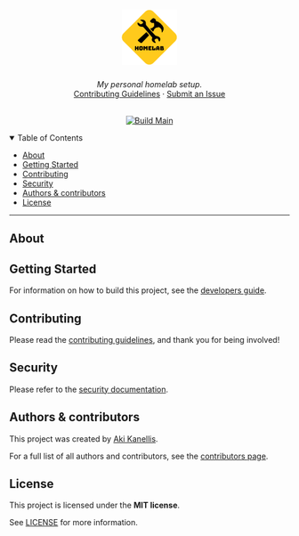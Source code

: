 <!-- markdownlint-disable MD041 -->

<h1 align="center">
  <a href="https://github.com/akikanellis/github-action-continuous-release-test">
    <img src="docs/images/logo.png" alt="Logo" width="100" height="100">
  </a>
</h1>

<div align="center">
  <i>My personal homelab setup.</i>
  <br />
  <a href="https://github.com/AkiKanellis/github-action-continuous-release-test/blob/main/docs/CONTRIBUTING.md">Contributing Guidelines</a>
  ·
  <a href="https://github.com/AkiKanellis/github-action-continuous-release-test/issues/new/choose">Submit an Issue</a>
</div>

<div align="center">
<br />

[![Build Main](https://github.com/AkiKanellis/github-action-continuous-release-test/actions/workflows/build-main.yml/badge.svg)](https://github.com/AkiKanellis/github-action-continuous-release-test/actions/workflows/build-main.yml)

</div>

<details open="open">
<summary>Table of Contents</summary>

- [About](#about)
- [Getting Started](#getting-started)
- [Contributing](#contributing)
- [Security](#security)
- [Authors & contributors](#authors--contributors)
- [License](#license)

</details>

---

## About

## Getting Started

For information on how to build this project, see the [developers guide](docs/DEVELOPERS_GUIDE.md).

## Contributing

Please read the [contributing guidelines](docs/CONTRIBUTING.md), and thank you
for being involved!

## Security

Please refer to the [security documentation](docs/SECURITY.md).

## Authors & contributors

This project was created by [Aki Kanellis](https://github.com/AkiKanellis).

For a full list of all authors and contributors, see the
[contributors page](https://github.com/AkiKanellis/template-1/contributors).

## License

This project is licensed under the **MIT license**.

See [LICENSE](LICENSE.md) for more information.
